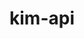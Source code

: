 ---
title: "kim-api"
layout: cache
categories: [package, v0.18.1]
meta: {"versions": ["2.2.1"], "compilers": ["gcc@=7.3.1", "gcc@=7.5.0"], "oss": ["amzn2", "ubuntu18.04"], "platforms": ["linux"], "targets": ["aarch64", "graviton2", "x86_64", "x86_64_v3", "x86_64_v4"], "stacks": ["aws-ahug", "aws-ahug-aarch64", "aws-isc", "aws-isc-aarch64", "e4s", "root"], "num_specs": 5, "num_specs_by_stack": {"aws-ahug": 2, "root": 5, "aws-isc": 2, "aws-isc-aarch64": 2, "aws-ahug-aarch64": 2, "e4s": 1}}
spec_details: [{"hash": "wttx4cwdhjwfbyrgnsbzam3wtynq5kwe", "compiler": "gcc@=7.3.1", "versions": ["2.2.1"], "os": "amzn2", "platform": "linux", "target": "x86_64_v3", "variants": ["build_type=RelWithDebInfo", "~ipo"], "stacks": ["aws-ahug", "root", "aws-isc"], "size": "-", "tarball": "https://binaries.spack.io/releases/v0.18.1/build_cache/linux-amzn2-x86_64_v3/gcc-7.3.1/kim-api-2.2.1/linux-amzn2-x86_64_v3-gcc-7.3.1-kim-api-2.2.1-wttx4cwdhjwfbyrgnsbzam3wtynq5kwe.spack"}, {"hash": "ihut23obllb4icsue7kjkm2kmpfd6sg7", "compiler": "gcc@=7.3.1", "versions": ["2.2.1"], "os": "amzn2", "platform": "linux", "target": "aarch64", "variants": ["build_type=RelWithDebInfo", "~ipo"], "stacks": ["aws-isc-aarch64", "aws-ahug-aarch64", "root"], "size": "-", "tarball": "https://binaries.spack.io/releases/v0.18.1/build_cache/linux-amzn2-aarch64/gcc-7.3.1/kim-api-2.2.1/linux-amzn2-aarch64-gcc-7.3.1-kim-api-2.2.1-ihut23obllb4icsue7kjkm2kmpfd6sg7.spack"}, {"hash": "jnv45jdztjmq6ujo32lkea26hvsj7idt", "compiler": "gcc@=7.3.1", "versions": ["2.2.1"], "os": "amzn2", "platform": "linux", "target": "x86_64_v4", "variants": ["build_type=RelWithDebInfo", "~ipo"], "stacks": ["aws-ahug", "root", "aws-isc"], "size": "-", "tarball": "https://binaries.spack.io/releases/v0.18.1/build_cache/linux-amzn2-x86_64_v4/gcc-7.3.1/kim-api-2.2.1/linux-amzn2-x86_64_v4-gcc-7.3.1-kim-api-2.2.1-jnv45jdztjmq6ujo32lkea26hvsj7idt.spack"}, {"hash": "7xkmxdbhp5bpwyscyxdz5aj2hkcl7exl", "compiler": "gcc@=7.3.1", "versions": ["2.2.1"], "os": "amzn2", "platform": "linux", "target": "graviton2", "variants": ["build_type=RelWithDebInfo", "~ipo"], "stacks": ["aws-isc-aarch64", "aws-ahug-aarch64", "root"], "size": "-", "tarball": "https://binaries.spack.io/releases/v0.18.1/build_cache/linux-amzn2-graviton2/gcc-7.3.1/kim-api-2.2.1/linux-amzn2-graviton2-gcc-7.3.1-kim-api-2.2.1-7xkmxdbhp5bpwyscyxdz5aj2hkcl7exl.spack"}, {"hash": "jjsdiwghy7txcfujdh46zn2hozboofmv", "compiler": "gcc@=7.5.0", "versions": ["2.2.1"], "os": "ubuntu18.04", "platform": "linux", "target": "x86_64", "variants": ["build_type=RelWithDebInfo", "~ipo"], "stacks": ["root", "e4s"], "size": "-", "tarball": "https://binaries.spack.io/releases/v0.18.1/build_cache/linux-ubuntu18.04-x86_64/gcc-7.5.0/kim-api-2.2.1/linux-ubuntu18.04-x86_64-gcc-7.5.0-kim-api-2.2.1-jjsdiwghy7txcfujdh46zn2hozboofmv.spack"}]
---